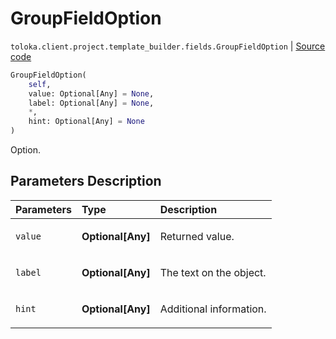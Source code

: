 # GroupFieldOption
`toloka.client.project.template_builder.fields.GroupFieldOption` | [Source code](https://github.com/Toloka/toloka-kit/blob/v1.1.1/src/client/project/template_builder/fields.py#L101)

```python
GroupFieldOption(
    self,
    value: Optional[Any] = None,
    label: Optional[Any] = None,
    *,
    hint: Optional[Any] = None
)
```

Option.

## Parameters Description

| Parameters | Type | Description |
| :----------| :----| :-----------|
`value`|**Optional\[Any\]**|<p>Returned value.</p>
`label`|**Optional\[Any\]**|<p>The text on the object.</p>
`hint`|**Optional\[Any\]**|<p>Additional information.</p>
